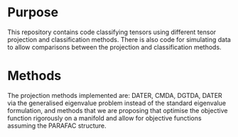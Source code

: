 # Purpose

This repository contains code classifying tensors using different tensor projection and classification methods. There is also code for simulating data to allow comparisons between the projection and classification methods.

# Methods
The projection methods implemented are: DATER, CMDA, DGTDA, DATER via the generalised eigenvalue problem instead of the standard eigenvalue formulation, and methods that we are proposing that optimise the objective function rigorously on a manifold and allow for objective functions assuming the PARAFAC structure. 
